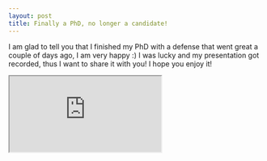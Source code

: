 ```yaml
---
layout: post
title: Finally a PhD, no longer a candidate!
---
```


I am glad to tell you that I finished my PhD with a defense that went great a couple of days ago, I am very happy :) 
I was lucky and my presentation got recorded, thus I want to share it with you! I hope you enjoy it!

<div class="embed-responsive embed-responsive-16by9">
  <iframe class="embed-responsive-item" src="https://bbb-prod-rp.unistra.fr/playback/presentation/2.0/playback.html?meetingId=74587106567611f2d07f2ae17c94780b22089649-1612782756954" allowfullscreen></iframe>
</div>
<br>
